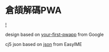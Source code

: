# 倉頡解碼PWA

[!](https://www.dropbox.com/s/i3w0rdx5pox5tvt/cj.png)

design based on [your-first-pwapp](https://github.com/googlecodelabs/your-first-pwapp) from Google

cj5 json based on [json](https://github.com/EasyIME/PIME/tree/master/python/cinbase/json) from EasyIME